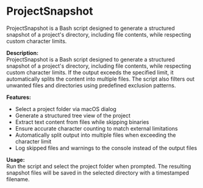 # ProjectSnapshot
ProjectSnapshot is a Bash script designed to generate a structured snapshot of a project's directory, including file contents, while respecting custom character limits.

**Description:**  
ProjectSnapshot is a Bash script designed to generate a structured snapshot of a project's directory, including file contents, while respecting custom character limits. If the output exceeds the specified limit, it automatically splits the content into multiple files. The script also filters out unwanted files and directories using predefined exclusion patterns.

**Features:**

-   Select a project folder via macOS dialog
-   Generate a structured tree view of the project
-   Extract text content from files while skipping binaries
-   Ensure accurate character counting to match external limitations
-   Automatically split output into multiple files when exceeding the character limit
-   Log skipped files and warnings to the console instead of the output files

**Usage:**  
Run the script and select the project folder when prompted. The resulting snapshot files will be saved in the selected directory with a timestamped filename.
